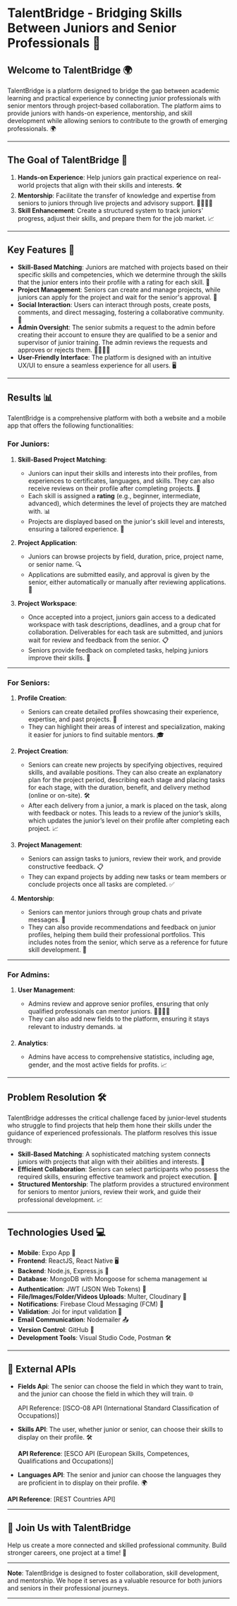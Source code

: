 # TalentBridge - Bridging Skills Between Juniors and Senior Professionals 🌟

## Welcome to TalentBridge 🌍
TalentBridge is a platform designed to bridge the gap between academic learning and practical experience by connecting junior professionals with senior mentors through project-based collaboration. The platform aims to provide juniors with hands-on experience, mentorship, and skill development while allowing seniors to contribute to the growth of emerging professionals. 🌍

---

## The Goal of TalentBridge 🎯
1. **Hands-on Experience**: Help juniors gain practical experience on real-world projects that align with their skills and interests. 🛠️
2. **Mentorship**: Facilitate the transfer of knowledge and expertise from seniors to juniors through live projects and advisory support. 👩‍🏫👨‍🏫
3. **Skill Enhancement**: Create a structured system to track juniors' progress, adjust their skills, and prepare them for the job market. 📈

---

## Key Features 🔑
- **Skill-Based Matching**: Juniors are matched with projects based on their specific skills and competencies, which we determine through the skills that the junior enters into their profile with a rating for each skill. 🧩
- **Project Management**: Seniors can create and manage projects, while juniors can apply for the project and wait for the senior's approval. 📂
- **Social Interaction**: Users can interact through posts, create posts, comments, and direct messaging, fostering a collaborative community. 💬
- **Admin Oversight**: The senior submits a request to the admin before creating their account to ensure they are qualified to be a senior and supervisor of junior training. The admin reviews the requests and approves or rejects them. 👩‍💼👨‍💼
- **User-Friendly Interface**: The platform is designed with an intuitive UX/UI to ensure a seamless experience for all users. 🖥️

---

## Results 📊
TalentBridge is a comprehensive platform with both a website and a mobile app that offers the following functionalities:

### For Juniors:
1. **Skill-Based Project Matching**:
   - Juniors can input their skills and interests into their profiles, from experiences to certificates, languages, and skills. They can also receive reviews on their profile after completing projects. 📝
   - Each skill is assigned a **rating** (e.g., beginner, intermediate, advanced), which determines the level of projects they are matched with. 📊
   - Projects are displayed based on the junior's skill level and interests, ensuring a tailored experience. 🎯

2. **Project Application**:
   - Juniors can browse projects by field, duration, price, project name, or senior name. 🔍
   - Applications are submitted easily, and approval is given by the senior, either automatically or manually after reviewing applications. 📝

3. **Project Workspace**:
   - Once accepted into a project, juniors gain access to a dedicated workspace with task descriptions, deadlines, and a group chat for collaboration. Deliverables for each task are submitted, and juniors wait for review and feedback from the senior. 📋
   - Seniors provide feedback on completed tasks, helping juniors improve their skills. 📝

---

### For Seniors:
1. **Profile Creation**:
   - Seniors can create detailed profiles showcasing their experience, expertise, and past projects. 📄
   - They can highlight their areas of interest and specialization, making it easier for juniors to find suitable mentors. 🎓

2. **Project Creation**:
   - Seniors can create new projects by specifying objectives, required skills, and available positions. They can also create an explanatory plan for the project period, describing each stage and placing tasks for each stage, with the duration, benefit, and delivery method (online or on-site). 🛠️
   - After each delivery from a junior, a mark is placed on the task, along with feedback or notes. This leads to a review of the junior’s skills, which updates the junior’s level on their profile after completing each project. 📈

3. **Project Management**:
   - Seniors can assign tasks to juniors, review their work, and provide constructive feedback. 📋
   - They can expand projects by adding new tasks or team members or conclude projects once all tasks are completed. ✅

4. **Mentorship**:
   - Seniors can mentor juniors through group chats and private messages. 💬
   - They can also provide recommendations and feedback on junior profiles, helping them build their professional portfolios. This includes notes from the senior, which serve as a reference for future skill development. 📂

---

### For Admins:
1. **User Management**:
   - Admins review and approve senior profiles, ensuring that only qualified professionals can mentor juniors. 👩‍💼👨‍💼
   - They can also add new fields to the platform, ensuring it stays relevant to industry demands. 📊

2. **Analytics**:
   - Admins have access to comprehensive statistics, including age, gender, and the most active fields for profits. 📈

---

## Problem Resolution 🛠️
TalentBridge addresses the critical challenge faced by junior-level students who struggle to find projects that help them hone their skills under the guidance of experienced professionals. The platform resolves this issue through:

- **Skill-Based Matching**: A sophisticated matching system connects juniors with projects that align with their abilities and interests. 🧩
- **Efficient Collaboration**: Seniors can select participants who possess the required skills, ensuring effective teamwork and project execution. 🤝
- **Structured Mentorship**: The platform provides a structured environment for seniors to mentor juniors, review their work, and guide their professional development. 📈

---

## Technologies Used 💻
- **Mobile**: Expo App 📱
- **Frontend**: ReactJS, React Native 🖥️
- **Backend**: Node.js, Express.js 🌲
- **Database**: MongoDB with Mongoose for schema management 📊
- **Authentication**: JWT (JSON Web Tokens) 🔐
- **File/Images/Folder/Videos Uploads**: Multer, Cloudinary 📸
- **Notifications**: Firebase Cloud Messaging (FCM) 🔔
- **Validation**: Joi for input validation 📝
- **Email Communication**: Nodemailer 📤
- **Version Control**: GitHub 🔧
- **Development Tools**: Visual Studio Code, Postman 🛠️

---

## 🔗 External APIs
- **Fields Api**: The senior can choose the field in which they want to train, and the junior can choose the field in which they will train. 🌐
  
  API Reference: [ISCO-08 API (International Standard Classification of Occupations)]
  
- **Skills API**: The user, whether junior or senior, can choose their skills to display on their profile. 🛠️
  
  **API Reference**: [ESCO API (European Skills, Competences, Qualifications and Occupations)]
  
- **Languages API**: The senior and junior can choose the languages they are proficient in to display on their profile. 🌍
 
**API Reference**: [REST Countries API]
  
---

## 🤝 Join Us with TalentBridge

Help us create a more connected and skilled professional community. Build stronger careers, one project at a time! 🌟

---

**Note**: TalentBridge is designed to foster collaboration, skill development, and mentorship. We hope it serves as a valuable resource for both juniors and seniors in their professional journeys.

---

<!--## Links to help you see the project
- OurPlatform API Documentation: https://documenter.getpostman.com/view/30950437/2sAYQgiUTF-->
